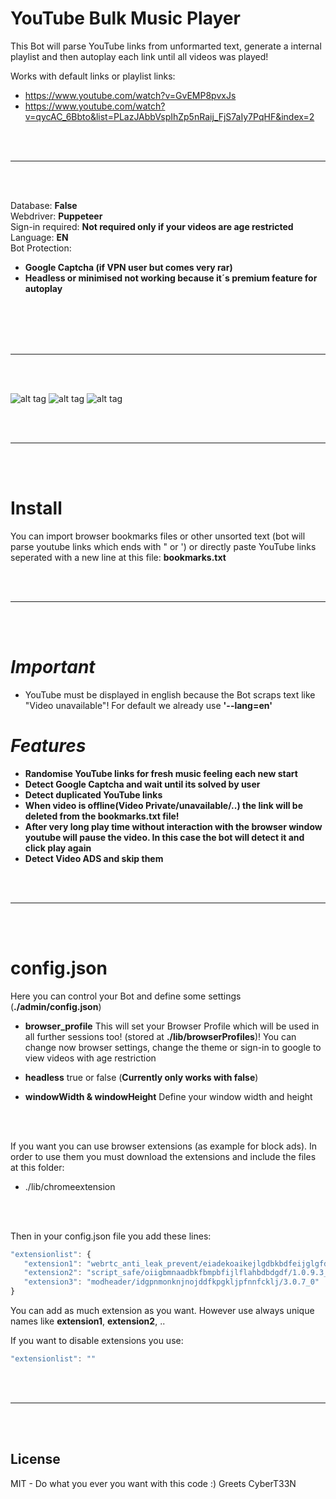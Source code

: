 # YouTube Bulk Music Player
This Bot will parse YouTube links from unformarted text, generate a internal playlist and then autoplay each link until all videos was played!

Works with default links or playlist links:
- https://www.youtube.com/watch?v=GvEMP8pvxJs
- https://www.youtube.com/watch?v=qycAC_6Bbto&list=PLazJAbbVspIhZp5nRaij_FjS7aIy7PqHF&index=2


<br />
<br />

____________________________________________________________

<br />
<br />

Database: **False**<br />
Webdriver: **Puppeteer**<br />
Sign-in required: **Not required only if your videos are age restricted**<br />
Language: **EN**<br />
Bot Protection:
- **Google Captcha (if VPN user but comes very rar)**
- **Headless or minimised not working because it´s premium feature for autoplay**



<br />
<br />
<br />
<br />

____________________________________________________________

<br />
<br />

![alt tag](https://i.imgur.com/2FXctBZ.jpg)
![alt tag](https://i.imgur.com/UQ1QuAP.jpg)
![alt tag](https://i.imgur.com/auzn9pj.jpg)



<br />
<br />

 _____________________________________________________


<br />
<br />


# Install
You can import browser bookmarks files or other unsorted text (bot will parse youtube links which ends with " or ') or directly paste YouTube links seperated with a new line at this file:
**bookmarks.txt**


<br />
<br />

 _____________________________________________________


<br />
<br />



# *Important*
- YouTube must be displayed in english because the Bot scraps text like "Video unavailable"! For default we already use **'--lang=en'**

# *Features*
- **Randomise YouTube links for fresh music feeling each new start**
- **Detect Google Captcha and wait until its solved by user**
- **Detect duplicated YouTube links**
- **When video is offline(Video Private/unavailable/..) the link will be deleted from the bookmarks.txt file!**
- **After very long play time without interaction with the browser window youtube will pause the video. In this case the bot will detect it and click play again**
- **Detect Video ADS and skip them**


<br />
<br />

 _____________________________________________________


<br />
<br />


# config.json
Here you can control your Bot and define some settings (**./admin/config.json**)

- **browser_profile** This will set your Browser Profile which will be used in all further sessions too! (stored at **./lib/browserProfiles**)! You can change now browser settings, change the theme or sign-in to google to view videos with age restriction

- **headless**
true or false (**Currently only works with false**)

- **windowWidth & windowHeight** Define your window width and height



<br />
<br />

If you want you can use browser extensions (as example for block ads). In order to use them you must download the extensions and include the files at this folder:
- ./lib/chromeextension


<br />
<br />

Then in your config.json file you add these lines:

```javascript
"extensionlist": {
   "extension1": "webrtc_anti_leak_prevent/eiadekoaikejlgdbkbdfeijglgfdalml/1.0.14_0",
   "extension2": "script_safe/oiigbmnaadbkfbmpbfijlflahbdbdgdf/1.0.9.3_0",
   "extension3": "modheader/idgpnmonknjnojddfkpgkljpfnnfcklj/3.0.7_0"
}
```

You can add as much extension as you want. However use always unique names like **extension1**, **extension2**, ..

If you want to disable extensions you use:
```javascript
"extensionlist": ""
```

<br />
<br />

 _____________________________________________________


<br />
<br />


## License  
MIT - Do what you ever you want with this code :) Greets CyberT33N
